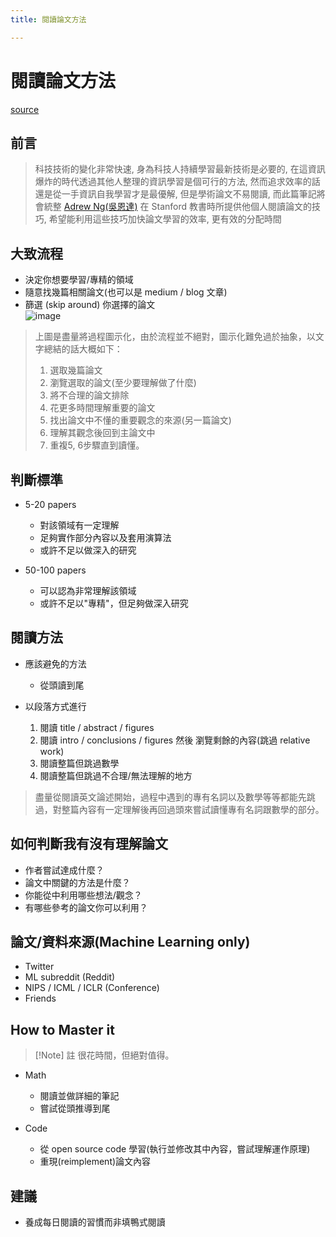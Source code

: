 ```yaml
---
title: 閱讀論文方法

---
```


# 閱讀論文方法  
[source](https://www.youtube.com/watch?v=733m6qBH-jI)  
## 前言  
> 科技技術的變化非常快速, 身為科技人持續學習最新技術是必要的, 在這資訊爆炸的時代透過其他人整理的資訊學習是個可行的方法, 然而追求效率的話還是從一手資訊自我學習才是最優解, 但是學術論文不易閱讀, 而此篇筆記將會統整 [Adrew Ng(吳恩達)](https://en.wikipedia.org/wiki/Andrew_Ng) 在 Stanford 教書時所提供他個人閱讀論文的技巧, 希望能利用這些技巧加快論文學習的效率, 更有效的分配時間  

## 大致流程  
+ 決定你想要學習/專精的領域  
+ 隨意找幾篇相關論文(也可以是 medium / blog 文章)  
+ 篩選 (skip around) 你選擇的論文  
![image](https://hackmd.io/_uploads/SkwYeyZYA.png)  

> 上圖是盡量將過程圖示化，由於流程並不絕對，圖示化難免過於抽象，以文字總結的話大概如下：  
> 1. 選取幾篇論文  
> 2. 瀏覽選取的論文(至少要理解做了什麼)  
> 3. 將不合理的論文排除  
> 4. 花更多時間理解重要的論文  
> 5. 找出論文中不懂的重要觀念的來源(另一篇論文)  
> 6. 理解其觀念後回到主論文中  
> 7. 重複5, 6步驟直到讀懂。  


## 判斷標準  
+ 5-20 papers  
    + 對該領域有一定理解  
    + 足夠實作部分內容以及套用演算法  
    + 或許不足以做深入的研究  

+ 50-100 papers  
    + 可以認為非常理解該領域  
    + 或許不足以"專精"，但足夠做深入研究  

## 閱讀方法  
+ 應該避免的方法  
    + 從頭讀到尾  

+ 以段落方式進行  
    1. 閱讀 title / abstract / figures  
    2. 閱讀 intro / conclusions / figures 然後 瀏覽剩餘的內容(跳過 relative work)  
    3. 閱讀整篇但跳過數學  
    4. 閱讀整篇但跳過不合理/無法理解的地方  

> 盡量從閱讀英文論述開始，過程中遇到的專有名詞以及數學等等都能先跳過，對整篇內容有一定理解後再回過頭來嘗試讀懂專有名詞跟數學的部分。  


## 如何判斷我有沒有理解論文  
+ 作者嘗試達成什麼？  
+ 論文中關鍵的方法是什麼？  
+ 你能從中利用哪些想法/觀念？  
+ 有哪些參考的論文你可以利用？  

## 論文/資料來源(Machine Learning only)  
+ Twitter  
+ ML subreddit (Reddit)  
+ NIPS / ICML / ICLR (Conference)  
+ Friends  

## How to Master it  
> [!Note] 註
> 很花時間，但絕對值得。
+ Math  
    + 閱讀並做詳細的筆記  
    + 嘗試從頭推導到尾  

+ Code  
    + 從 open source code 學習(執行並修改其中內容，嘗試理解運作原理)  
    + 重現(reimplement)論文內容  

## 建議  
+ 養成每日閱讀的習慣而非填鴨式閱讀